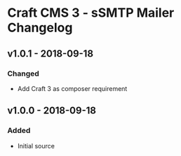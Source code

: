 # Craft CMS 3 - sSMTP Mailer Changelog

## v1.0.1 - 2018-09-18

### Changed

- Add Craft 3 as composer requirement

## v1.0.0 - 2018-09-18

### Added

- Initial source